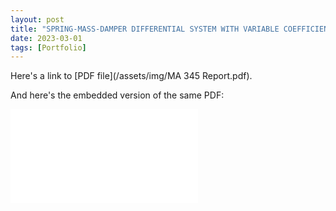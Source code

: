 ```yaml
---
layout: post
title: "SPRING-MASS-DAMPER DIFFERENTIAL SYSTEM WITH VARIABLE COEFFICIENTS"
date: 2023-03-01
tags: [Portfolio]
---
```


Here's a link to [PDF file](/assets/img/MA 345 Report.pdf).

And here's the embedded version of the same PDF:

<embed src="/assets/img/MA 345 Report.pdf" type="application/pdf" />
